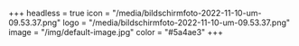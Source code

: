 +++
headless = true
icon = "/media/bildschirmfoto-2022-11-10-um-09.53.37.png"
logo = "/media/bildschirmfoto-2022-11-10-um-09.53.37.png"
image = "/img/default-image.jpg"
color = "#5a4ae3"
+++
